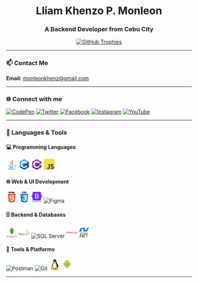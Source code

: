 <h1 align="center">Lliam Khenzo P. Monleon</h1>
<h3 align="center">A Backend Developer from Cebu City</h3>

<p align="center">
  <a href="https://github.com/ryo-ma/github-profile-trophy">
    <img src="https://github-profile-trophy.vercel.app/?username=leyuumm&margin-w=15&margin-h=15&theme=darkhub" alt="GitHub Trophies" />
  </a>
</p>

---

### 📫 Contact Me
**Email:** monleonkhenz@gmail.com

---

### 🌐 Connect with me
<p>
  <a href="https://codepen.io/leyuumm"><img src="https://raw.githubusercontent.com/rahuldkjain/github-profile-readme-generator/master/src/images/icons/Social/codepen.svg" alt="CodePen" width="30" /></a>
  <a href="https://twitter.com/leyuumm_"><img src="https://raw.githubusercontent.com/rahuldkjain/github-profile-readme-generator/master/src/images/icons/Social/twitter.svg" alt="Twitter" width="30" /></a>
  <a href="https://fb.com/leyuumm"><img src="https://raw.githubusercontent.com/rahuldkjain/github-profile-readme-generator/master/src/images/icons/Social/facebook.svg" alt="Facebook" width="30" /></a>
  <a href="https://instagram.com/leyuumm_"><img src="https://raw.githubusercontent.com/rahuldkjain/github-profile-readme-generator/master/src/images/icons/Social/instagram.svg" alt="Instagram" width="30" /></a>
  <a href="https://www.youtube.com/c/@everythingrandomathere"><img src="https://raw.githubusercontent.com/rahuldkjain/github-profile-readme-generator/master/src/images/icons/Social/youtube.svg" alt="YouTube" width="30" /></a>
</p>

---

### 🧰 Languages & Tools

#### 💻 Programming Languages
<p>
  <img src="https://raw.githubusercontent.com/devicons/devicon/master/icons/java/java-original.svg" alt="Java" width="30" />
  <img src="https://raw.githubusercontent.com/devicons/devicon/master/icons/c/c-original.svg" alt="C" width="30" />
  <img src="https://raw.githubusercontent.com/devicons/devicon/master/icons/csharp/csharp-original.svg" alt="C#" width="30" />
  <img src="https://raw.githubusercontent.com/devicons/devicon/master/icons/javascript/javascript-original.svg" alt="JavaScript" width="30" />
</p>

#### 🌐 Web & UI Development
<p>
  <img src="https://raw.githubusercontent.com/devicons/devicon/master/icons/html5/html5-original-wordmark.svg" alt="HTML5" width="30" />
  <img src="https://raw.githubusercontent.com/devicons/devicon/master/icons/css3/css3-original-wordmark.svg" alt="CSS3" width="30" />
  <img src="https://raw.githubusercontent.com/devicons/devicon/master/icons/bootstrap/bootstrap-plain-wordmark.svg" alt="Bootstrap" width="30" />
  <img src="https://www.vectorlogo.zone/logos/figma/figma-icon.svg" alt="Figma" width="30" />
</p>

#### 🗄️ Backend & Databases
<p>
  <img src="https://raw.githubusercontent.com/devicons/devicon/master/icons/mongodb/mongodb-original-wordmark.svg" alt="MongoDB" width="30" />
  <img src="https://raw.githubusercontent.com/devicons/devicon/master/icons/mysql/mysql-original-wordmark.svg" alt="MySQL" width="30" />
  <img src="https://www.svgrepo.com/show/303229/microsoft-sql-server-logo.svg" alt="SQL Server" width="30" />
  <img src="https://raw.githubusercontent.com/devicons/devicon/master/icons/oracle/oracle-original.svg" alt="Oracle" width="30" />
  <img src="https://raw.githubusercontent.com/devicons/devicon/master/icons/dot-net/dot-net-original-wordmark.svg" alt=".NET" width="30" />
</p>

#### 🧪 Tools & Platforms
<p>
  <img src="https://www.vectorlogo.zone/logos/getpostman/getpostman-icon.svg" alt="Postman" width="30" />
  <img src="https://www.vectorlogo.zone/logos/git-scm/git-scm-icon.svg" alt="Git" width="30" />
  <img src="https://raw.githubusercontent.com/devicons/devicon/master/icons/linux/linux-original.svg" alt="Linux" width="30" />
  <img src="https://raw.githubusercontent.com/devicons/devicon/master/icons/android/android-original-wordmark.svg" alt="Android" width="30" />
</p>

---
